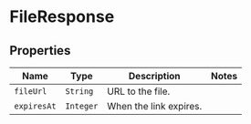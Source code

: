 

# FileResponse



## Properties

Name | Type | Description | Notes
------------ | ------------- | ------------- | -------------
| `fileUrl` | ```String``` |  URL to the file.  |  |
| `expiresAt` | ```Integer``` |  When the link expires.  |  |



